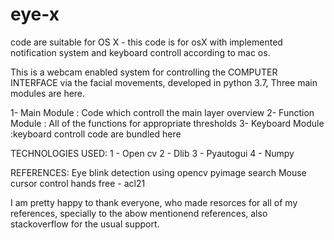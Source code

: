 # eye-x
code are suitable for OS X - this code is for osX with implemented notification system and keyboard controll according to mac os.

This is a webcam enabled system for controlling the COMPUTER INTERFACE via the facial movements, developed in python 3.7,
Three main modules are here.

1- Main Module : Code which controll the main layer overview
2- Function Module : All of the functions for appropriate thresholds
3- Keyboard Module :keyboard controll code are bundled here

TECHNOLOGIES USED:
1 - Open cv
2 - Dlib
3 - Pyautogui
4 - Numpy


REFERENCES:
Eye blink detection using opencv
pyimage search
Mouse cursor control hands free - acl21 

I am pretty happy to thank everyone, who made resorces for all of my references, specially to the abow mentionend references, also stackoverflow for the usual support. 
